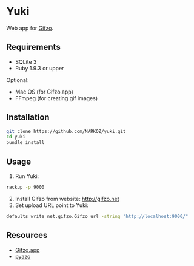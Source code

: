 # Yuki

Web app for [Gifzo](http://gifzo.net/).

## Requirements

+ SQLite 3
+ Ruby 1.9.3 or upper

Optional:
+ Mac OS (for Gifzo.app)
+ FFmpeg (for creating gif images)

## Installation

```sh
git clone https://github.com/NARKOZ/yuki.git
cd yuki
bundle install
```

## Usage

1. Run Yuki:

```sh
rackup -p 9000
```

2. Install Gifzo from website: http://gifzo.net
3. Set upload URL point to Yuki:

```sh
defaults write net.gifzo.Gifzo url -string "http://localhost:9000/"
```

## Resources

+ [Gifzo.app](https://github.com/uiureo/Gifzo.app)
+ [pyazo](https://github.com/uzulla/pyazo)
